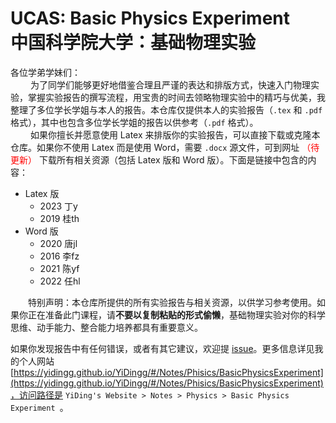 # UCAS: Basic Physics Experiment<br>中国科学院大学：基础物理实验

各位学弟学妹们：
<br>&emsp;&emsp;
为了同学们能够更好地借鉴合理且严谨的表达和排版方式，快速入门物理实验，掌握实验报告的撰写流程，用宝贵的时间去领略物理实验中的精巧与优美，我整理了多位学长学姐与本人的报告。本仓库仅提供本人的实验报告（`.tex` 和 `.pdf`格式），其中也包含多位学长学姐的报告以供参考（`.pdf` 格式）。
<br>&emsp;&emsp;
如果你擅长并愿意使用 Latex 来排版你的实验报告，可以直接下载或克隆本仓库。如果你不使用 Latex 而是使用 Word，需要 `.docx` 源文件，可到网址 <span style='color:red'> （待更新） </span> 下载所有相关资源（包括 Latex 版和 Word 版）。下面是链接中包含的内容：

<!-- [报告汇总网址 here (123 云盘)](https://www.123865.com/s/0y0pTd-gOKj3) -->

- Latex 版
  - 2023 丁y
  - 2019 桂th
- Word 版
  - 2020 唐jl
  - 2016 李fz
  - 2021 陈yf
  - 2022 任hl

&emsp;&emsp;特别声明：本仓库所提供的所有实验报告与相关资源，以供学习参考使用。如果你正在准备此门课程，请**不要以复制粘贴的形式偷懒**，基础物理实验对你的科学思维、动手能力、整合能力培养都具有重要意义。

如果你发现报告中有任何错误，或者有其它建议，欢迎提 [issue](https://github.com/YiDingg/BasicPhysicsExperiment/issues)。更多信息详见我的个人网站 [https://yidingg.github.io/YiDingg/#/Notes/Phisics/BasicPhysicsExperiment](https://yidingg.github.io/YiDingg/#/Notes/Phisics/BasicPhysicsExperiment)，访问路径是 `YiDing's Website > Notes > Physics > Basic Physics Experiment `。

<!-- Refer to [https://www.123865.com/s/0y0pTd-BOKj3](https://www.123865.com/s/0y0pTd-BOKj3) for all relevant resources (including `.tex` and `.docx` files). You can freely preview them online and download them. For study and reference only. -->
